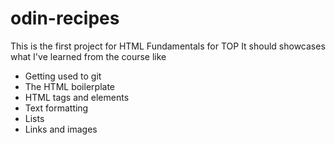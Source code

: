 # odin-recipes

This is the first project for HTML Fundamentals for TOP
It should showcases what I've learned from the course like
- Getting used to git
- The HTML boilerplate
- HTML tags and elements
- Text formatting
- Lists
- Links and images


